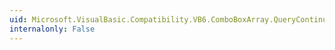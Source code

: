 ```yaml
---
uid: Microsoft.VisualBasic.Compatibility.VB6.ComboBoxArray.QueryContinueDrag
internalonly: False
---
```

